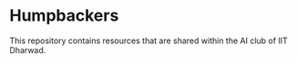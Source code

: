 # Humpbackers
This repository contains resources that are shared within the AI club of IIT Dharwad. 
